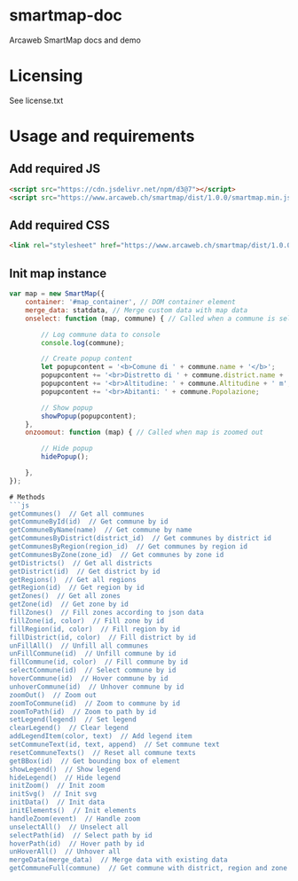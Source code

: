 # smartmap-doc
 Arcaweb SmartMap docs and demo

# Licensing
See license.txt

# Usage and requirements

## Add required JS
```html
<script src="https://cdn.jsdelivr.net/npm/d3@7"></script>
<script src="https://www.arcaweb.ch/smartmap/dist/1.0.0/smartmap.min.js"></script>
```

## Add required CSS
```html
<link rel="stylesheet" href="https://www.arcaweb.ch/smartmap/dist/1.0.0/smartmap.css">
```

## Init map instance
```js
var map = new SmartMap({
    container: '#map_container', // DOM container element
    merge_data: statdata, // Merge custom data with map data
    onselect: function (map, commune) { // Called when a commune is selected

        // Log commune data to console
        console.log(commune);

        // Create popup content
        let popupcontent = '<b>Comune di ' + commune.name + '</b>';
        popupcontent += '<br>Distretto di ' + commune.district.name + '  // ' + commune.zone.name;
        popupcontent += '<br>Altitudine: ' + commune.Altitudine + ' m';
        popupcontent += '<br>Abitanti: ' + commune.Popolazione;

        // Show popup
        showPopup(popupcontent);
    },
    onzoomout: function (map) { // Called when map is zoomed out

        // Hide popup
        hidePopup();

    },
});

# Methods
```js
getCommunes()  // Get all communes
getCommuneById(id)  // Get commune by id
getCommuneByName(name)  // Get commune by name
getCommunesByDistrict(district_id)  // Get communes by district id
getCommunesByRegion(region_id)  // Get communes by region id
getCommunesByZone(zone_id)  // Get communes by zone id
getDistricts()  // Get all districts
getDistrict(id)  // Get district by id
getRegions()  // Get all regions
getRegion(id)  // Get region by id
getZones()  // Get all zones
getZone(id)  // Get zone by id
fillZones()  // Fill zones according to json data
fillZone(id, color)  // Fill zone by id
fillRegion(id, color)  // Fill region by id
fillDistrict(id, color)  // Fill district by id
unFillAll()  // Unfill all communes
unFillCommune(id)  // Unfill commune by id
fillCommune(id, color)  // Fill commune by id
selectCommune(id)  // Select commune by id
hoverCommune(id)  // Hover commune by id
unhoverCommune(id)  // Unhover commune by id
zoomOut()  // Zoom out
zoomToCommune(id)  // Zoom to commune by id
zoomToPath(id)  // Zoom to path by id
setLegend(legend)  // Set legend
clearLegend()  // Clear legend
addLegendItem(color, text)  // Add legend item
setCommuneText(id, text, append)  // Set commune text
resetCommuneTexts()  // Reset all commune texts
getBBox(id)  // Get bounding box of element
showLegend()  // Show legend
hideLegend()  // Hide legend
initZoom()  // Init zoom
initSvg()  // Init svg
initData()  // Init data
initElements()  // Init elements
handleZoom(event)  // Handle zoom
unselectAll()  // Unselect all
selectPath(id)  // Select path by id
hoverPath(id)  // Hover path by id
unHoverAll()  // Unhover all
mergeData(merge_data)  // Merge data with existing data
getCommuneFull(commune)  // Get commune with district, region and zone
```